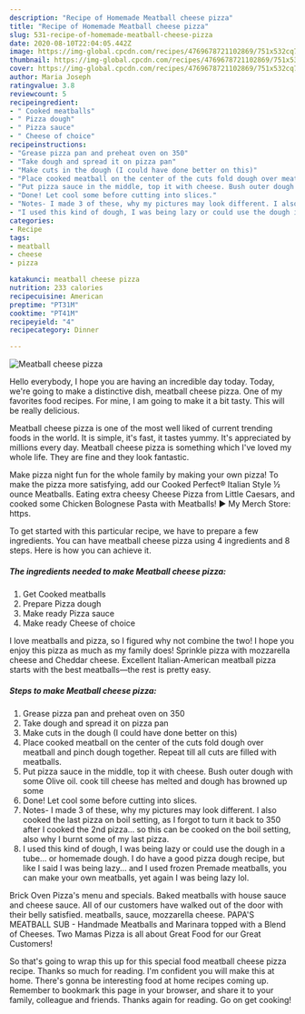 ```yaml
---
description: "Recipe of Homemade Meatball cheese pizza"
title: "Recipe of Homemade Meatball cheese pizza"
slug: 531-recipe-of-homemade-meatball-cheese-pizza
date: 2020-08-10T22:04:05.442Z
image: https://img-global.cpcdn.com/recipes/4769678721102869/751x532cq70/meatball-cheese-pizza-recipe-main-photo.jpg
thumbnail: https://img-global.cpcdn.com/recipes/4769678721102869/751x532cq70/meatball-cheese-pizza-recipe-main-photo.jpg
cover: https://img-global.cpcdn.com/recipes/4769678721102869/751x532cq70/meatball-cheese-pizza-recipe-main-photo.jpg
author: Maria Joseph
ratingvalue: 3.8
reviewcount: 5
recipeingredient:
- " Cooked meatballs"
- " Pizza dough"
- " Pizza sauce"
- " Cheese of choice"
recipeinstructions:
- "Grease pizza pan and preheat oven on 350"
- "Take dough and spread it on pizza pan"
- "Make cuts in the dough (I could have done better on this)"
- "Place cooked meatball on the center of the cuts fold dough over meatball and pinch dough together. Repeat till all cuts are filled with meatballs."
- "Put pizza sauce in the middle, top it with cheese. Bush outer dough with some Olive oil. cook till cheese has melted and dough has browned up some"
- "Done! Let cool some before cutting into slices."
- "Notes- I made 3 of these, why my pictures may look different. I also cooked the last pizza on boil setting, as I forgot to turn it back to 350 after I cooked the 2nd pizza... so this can be cooked on the boil setting, also why I burnt some of my last pizza."
- "I used this kind of dough, I was being lazy or could use the dough in a tube... or homemade dough. I do have a good pizza dough recipe, but like I said I was being lazy... and I used frozen Premade meatballs, you can make your own meatballs, yet again I was being lazy lol."
categories:
- Recipe
tags:
- meatball
- cheese
- pizza

katakunci: meatball cheese pizza 
nutrition: 233 calories
recipecuisine: American
preptime: "PT31M"
cooktime: "PT41M"
recipeyield: "4"
recipecategory: Dinner

---
```



![Meatball cheese pizza](https://img-global.cpcdn.com/recipes/4769678721102869/751x532cq70/meatball-cheese-pizza-recipe-main-photo.jpg)

Hello everybody, I hope you are having an incredible day today. Today, we're going to make a distinctive dish, meatball cheese pizza. One of my favorites food recipes. For mine, I am going to make it a bit tasty. This will be really delicious.

Meatball cheese pizza is one of the most well liked of current trending foods in the world. It is simple, it's fast, it tastes yummy. It's appreciated by millions every day. Meatball cheese pizza is something which I've loved my whole life. They are fine and they look fantastic.

Make pizza night fun for the whole family by making your own pizza! To make the pizza more satisfying, add our Cooked Perfect® Italian Style ½ ounce Meatballs. Eating extra cheesy Cheese Pizza from Little Caesars, and cooked some Chicken Bolognese Pasta with Meatballs! ► My Merch Store: https.


To get started with this particular recipe, we have to prepare a few ingredients. You can have meatball cheese pizza using 4 ingredients and 8 steps. Here is how you can achieve it.

<!--inarticleads1-->

##### The ingredients needed to make Meatball cheese pizza:

1. Get  Cooked meatballs
1. Prepare  Pizza dough
1. Make ready  Pizza sauce
1. Make ready  Cheese of choice


I love meatballs and pizza, so I figured why not combine the two! I hope you enjoy this pizza as much as my family does! Sprinkle pizza with mozzarella cheese and Cheddar cheese. Excellent Italian-American meatball pizza starts with the best meatballs—the rest is pretty easy. 

<!--inarticleads2-->

##### Steps to make Meatball cheese pizza:

1. Grease pizza pan and preheat oven on 350
1. Take dough and spread it on pizza pan
1. Make cuts in the dough (I could have done better on this)
1. Place cooked meatball on the center of the cuts fold dough over meatball and pinch dough together. Repeat till all cuts are filled with meatballs.
1. Put pizza sauce in the middle, top it with cheese. Bush outer dough with some Olive oil. cook till cheese has melted and dough has browned up some
1. Done! Let cool some before cutting into slices.
1. Notes- I made 3 of these, why my pictures may look different. I also cooked the last pizza on boil setting, as I forgot to turn it back to 350 after I cooked the 2nd pizza... so this can be cooked on the boil setting, also why I burnt some of my last pizza.
1. I used this kind of dough, I was being lazy or could use the dough in a tube... or homemade dough. I do have a good pizza dough recipe, but like I said I was being lazy... and I used frozen Premade meatballs, you can make your own meatballs, yet again I was being lazy lol.


Brick Oven Pizza&#39;s menu and specials. Baked meatballs with house sauce and cheese sauce. All of our customers have walked out of the door with their belly satisfied. meatballs, sauce, mozzarella cheese. PAPA&#39;S MEATBALL SUB - Handmade Meatballs and Marinara topped with a Blend of Cheeses. Two Mamas Pizza is all about Great Food for our Great Customers! 

So that's going to wrap this up for this special food meatball cheese pizza recipe. Thanks so much for reading. I'm confident you will make this at home. There's gonna be interesting food at home recipes coming up. Remember to bookmark this page in your browser, and share it to your family, colleague and friends. Thanks again for reading. Go on get cooking!
